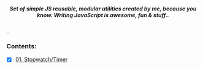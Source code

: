 <h5 align="center">Set of simple JS reusable, modular utilities created by me,
because you know. Writing JavaScript is awesome, fun & stuff..</h5>
..

<h3>Contents:</h3>

- [x] [01. Stopwatch/Timer](stopwatch)